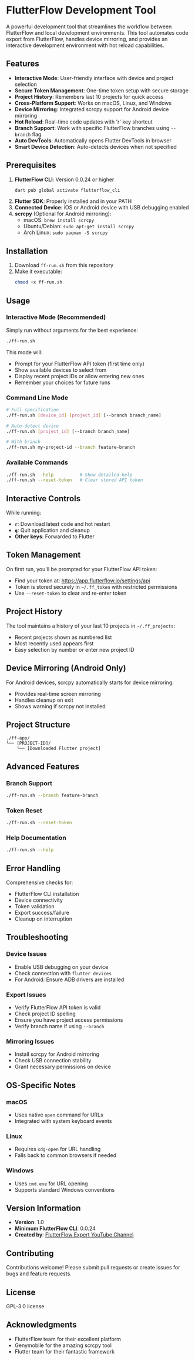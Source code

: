 # FlutterFlow Development Tool

A powerful development tool that streamlines the workflow between FlutterFlow and local development environments. This tool automates code export from FlutterFlow, handles device mirroring, and provides an interactive development environment with hot reload capabilities.

## Features

- **Interactive Mode**: User-friendly interface with device and project selection
- **Secure Token Management**: One-time token setup with secure storage
- **Project History**: Remembers last 10 projects for quick access
- **Cross-Platform Support**: Works on macOS, Linux, and Windows
- **Device Mirroring**: Integrated scrcpy support for Android device mirroring
- **Hot Reload**: Real-time code updates with 'r' key shortcut
- **Branch Support**: Work with specific FlutterFlow branches using `--branch` flag
- **Auto DevTools**: Automatically opens Flutter DevTools in browser
- **Smart Device Detection**: Auto-detects devices when not specified

## Prerequisites

1. **FlutterFlow CLI**: Version 0.0.24 or higher
   ```bash
   dart pub global activate flutterflow_cli
   ```
2. **Flutter SDK**: Properly installed and in your PATH
3. **Connected Device**: iOS or Android device with USB debugging enabled
4. **scrcpy** (Optional for Android mirroring):
   - macOS: `brew install scrcpy`
   - Ubuntu/Debian: `sudo apt-get install scrcpy`
   - Arch Linux: `sudo pacman -S scrcpy`

## Installation

1. Download `ff-run.sh` from this repository
2. Make it executable:
   ```bash
   chmod +x ff-run.sh
   ```

## Usage

### Interactive Mode (Recommended)

Simply run without arguments for the best experience:

```bash
./ff-run.sh
```

This mode will:
- Prompt for your FlutterFlow API token (first time only)
- Show available devices to select from
- Display recent project IDs or allow entering new ones
- Remember your choices for future runs

### Command Line Mode

```bash
# Full specification
./ff-run.sh [device_id] [project_id] [--branch branch_name]

# Auto-detect device
./ff-run.sh [project_id] [--branch branch_name]

# With branch
./ff-run.sh my-project-id --branch feature-branch
```

### Available Commands

```bash
./ff-run.sh --help          # Show detailed help
./ff-run.sh --reset-token   # Clear stored API token
```

## Interactive Controls

While running:
- **`r`**: Download latest code and hot restart
- **`q`**: Quit application and cleanup
- **Other keys**: Forwarded to Flutter

## Token Management

On first run, you'll be prompted for your FlutterFlow API token:
- Find your token at: https://app.flutterflow.io/settings/api
- Token is stored securely in `~/.ff_token` with restricted permissions
- Use `--reset-token` to clear and re-enter token

## Project History

The tool maintains a history of your last 10 projects in `~/.ff_projects`:
- Recent projects shown as numbered list
- Most recently used appears first
- Easy selection by number or enter new project ID

## Device Mirroring (Android Only)

For Android devices, scrcpy automatically starts for device mirroring:
- Provides real-time screen mirroring
- Handles cleanup on exit
- Shows warning if scrcpy not installed

## Project Structure

```
./ff-app/
└── [PROJECT-ID]/
    └── [Downloaded Flutter project]
```

## Advanced Features

### Branch Support
```bash
./ff-run.sh --branch feature-branch
```

### Token Reset
```bash
./ff-run.sh --reset-token
```

### Help Documentation
```bash
./ff-run.sh --help
```

## Error Handling

Comprehensive checks for:
- FlutterFlow CLI installation
- Device connectivity
- Token validation
- Export success/failure
- Cleanup on interruption

## Troubleshooting

### Device Issues
- Enable USB debugging on your device
- Check connection with `flutter devices`
- For Android: Ensure ADB drivers are installed

### Export Issues
- Verify FlutterFlow API token is valid
- Check project ID spelling
- Ensure you have project access permissions
- Verify branch name if using `--branch`

### Mirroring Issues
- Install scrcpy for Android mirroring
- Check USB connection stability
- Grant necessary permissions on device

## OS-Specific Notes

### macOS
- Uses native `open` command for URLs
- Integrated with system keyboard events

### Linux
- Requires `xdg-open` for URL handling
- Falls back to common browsers if needed

### Windows
- Uses `cmd.exe` for URL opening
- Supports standard Windows conventions

## Version Information

- **Version**: 1.0
- **Minimum FlutterFlow CLI**: 0.0.24
- **Created by**: [FlutterFlow Expert YouTube Channel](https://www.youtube.com/@flutterflowexpert)

## Contributing

Contributions welcome! Please submit pull requests or create issues for bugs and feature requests.

## License

GPL-3.0 license

## Acknowledgments

- FlutterFlow team for their excellent platform
- Genymobile for the amazing scrcpy tool
- Flutter team for their fantastic framework
